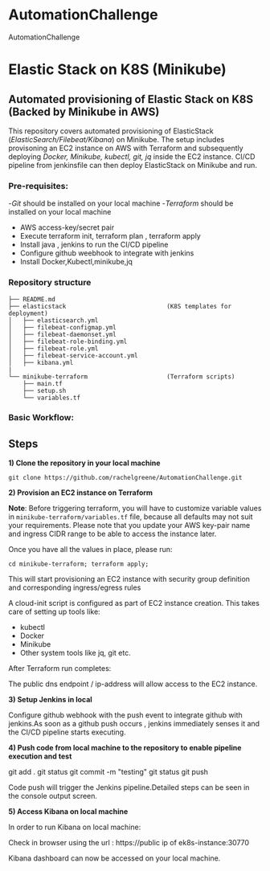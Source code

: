 # AutomationChallenge
AutomationChallenge
# **Elastic Stack on K8S (Minikube)**

## **Automated provisioning of Elastic Stack on K8S (Backed by Minikube in AWS)**

This repository covers automated provisioning of ElasticStack (*ElasticSearch/Filebeat/Kibana*) on Minikube. The setup includes provisoning an EC2 instance on AWS with Terraform and subsequently deploying *Docker, Minikube, kubectl, git, jq* inside the EC2 instance. CI/CD pipeline from jenkinsfile can then deploy ElasticStack on Minikube and run.



### **Pre-requisites:**
-*Git* should be installed on your local machine
-*Terraform* should be installed on your local machine
- AWS access-key/secret pair
- Execute terraform init, terraform plan , terraform apply
- Install java , jenkins to run the CI/CD pipeline
- Configure github weebhook to integrate with jenkins
- Install Docker,Kubectl,minikube,jq



### **Repository structure**
```
├── README.md
├── elasticstack                            (K8S templates for deployment)
│   ├── elasticsearch.yml
│   ├── filebeat-configmap.yml
│   ├── filebeat-daemonset.yml
│   ├── filebeat-role-binding.yml
│   ├── filebeat-role.yml
│   ├── filebeat-service-account.yml
│   ├── kibana.yml
|
└── minikube-terraform                      (Terraform scripts)
    ├── main.tf
    ├── setup.sh
    └── variables.tf
```



### Basic Workflow:

## Steps

**1) Clone the repository in your local machine**
```
git clone https://github.com/rachelgreene/AutomationChallenge.git
```


**2) Provision an EC2 instance on Terraform**

**Note**: Before triggering terraform, you will have to customize variable values in `minikube-terraform/variables.tf` file, because all defaults may not suit your requirements. Please note that you update your AWS key-pair name and ingress CIDR range to be able to access the instance later.

Once you have all the values in place, please run:
```
cd minikube-terraform; terraform apply;
```

This will start provisioning an EC2 instance with security group definition and corresponding ingress/egress rules

A cloud-init script is configured as part of EC2 instance creation. This takes care of setting up tools like:
- kubectl 
- Docker
- Minikube 
- Other system tools like jq, git etc.

After Terraform run completes:

The public dns endpoint / ip-address will allow access to the EC2 instance. 


**3) Setup Jenkins in local**

Configure github webhook with the push event to integrate github with jenkins.As soon as a github push occurs , jenkins immediately senses it and the CI/CD pipeline starts executing.



**4) Push code from local machine to the repository to enable pipeline execution and test**

git add .
git status 
git commit -m "testing"
git status
git push

Code push will trigger the Jenkins pipeline.Detailed steps can be seen in the console output screen.


**5) Access Kibana on local machine**

In order to run Kibana on local machine:

Check in browser using the url : https://public ip of ek8s-instance:30770



Kibana dashboard can now be accessed on your local machine.





